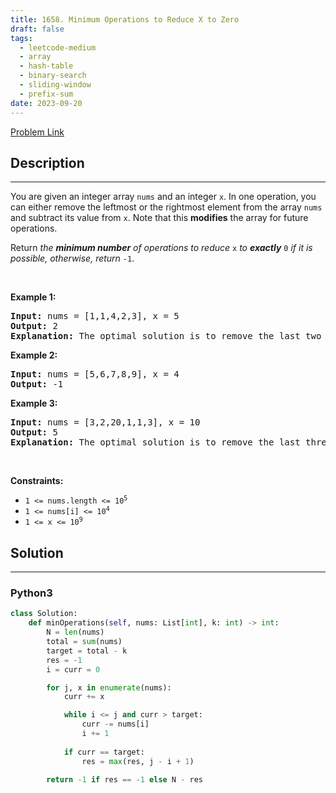 ```yaml
---
title: 1658. Minimum Operations to Reduce X to Zero
draft: false
tags: 
  - leetcode-medium
  - array
  - hash-table
  - binary-search
  - sliding-window
  - prefix-sum
date: 2023-09-20
---
```


[Problem Link](https://leetcode.com/problems/minimum-operations-to-reduce-x-to-zero/)

## Description

---
<p>You are given an integer array <code>nums</code> and an integer <code>x</code>. In one operation, you can either remove the leftmost or the rightmost element from the array <code>nums</code> and subtract its value from <code>x</code>. Note that this <strong>modifies</strong> the array for future operations.</p>

<p>Return <em>the <strong>minimum number</strong> of operations to reduce </em><code>x</code> <em>to <strong>exactly</strong></em> <code>0</code> <em>if it is possible</em><em>, otherwise, return </em><code>-1</code>.</p>

<p>&nbsp;</p>
<p><strong class="example">Example 1:</strong></p>

<pre>
<strong>Input:</strong> nums = [1,1,4,2,3], x = 5
<strong>Output:</strong> 2
<strong>Explanation:</strong> The optimal solution is to remove the last two elements to reduce x to zero.
</pre>

<p><strong class="example">Example 2:</strong></p>

<pre>
<strong>Input:</strong> nums = [5,6,7,8,9], x = 4
<strong>Output:</strong> -1
</pre>

<p><strong class="example">Example 3:</strong></p>

<pre>
<strong>Input:</strong> nums = [3,2,20,1,1,3], x = 10
<strong>Output:</strong> 5
<strong>Explanation:</strong> The optimal solution is to remove the last three elements and the first two elements (5 operations in total) to reduce x to zero.
</pre>

<p>&nbsp;</p>
<p><strong>Constraints:</strong></p>

<ul>
	<li><code>1 &lt;= nums.length &lt;= 10<sup>5</sup></code></li>
	<li><code>1 &lt;= nums[i] &lt;= 10<sup>4</sup></code></li>
	<li><code>1 &lt;= x &lt;= 10<sup>9</sup></code></li>
</ul>


## Solution

---
### Python3
``` py title='minimum-operations-to-reduce-x-to-zero'
class Solution:
    def minOperations(self, nums: List[int], k: int) -> int:
        N = len(nums)
        total = sum(nums)
        target = total - k
        res = -1
        i = curr = 0

        for j, x in enumerate(nums):
            curr += x

            while i <= j and curr > target:
                curr -= nums[i]
                i += 1
            
            if curr == target:
                res = max(res, j - i + 1)
        
        return -1 if res == -1 else N - res
```

